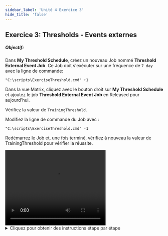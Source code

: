 ```yaml
---
sidebar_label: 'Unité 4 Exercice 3'
hide_title: 'false'
---
```


## Exercice 3: Thresholds - Events externes

##### Objectif: 

Dans **My Threshold Schedule**, créez un nouveau Job nommé **Threshold External Event Job**. Ce Job doit s'exécuter sur une fréquence de ```7 day``` avec la ligne de commande:

```
"C:\scripts\ExerciseThreshold.cmd" +1
```

Dans la vue Matrix, cliquez avec le bouton droit sur **My Threshold Schedule** et ajoutez le job **Threshold External Event Job** en Released pour aujourd'hui.

Vérifiez la valeur de ```TrainingThreshold```.

Modifiez la ligne de commande du Job avec :

```
"C:\scripts\ExerciseThreshold.cmd" -1
```

Redémarrez le Job et, une fois terminé, vérifiez à nouveau la valeur de TrainingThreshold pour vérifier la réussite.

<div>
<video width="320" height="240" controls>
  <source src="videobasic/U4E3.mp4" type="video/mp4"></source>
Your browser does not support the video tag.
</video>
</div>

<details>

<summary>Cliquez pour obtenir des instructions étape par étape</summary>

1. Ouvrez l'Enterprise Manager.
2. Sous la rubrique Administration, double-cliquez sur **Job Master**.
3. Sélectionnez **My Threshold Schedule** dans la liste déroulante Schedule.
4. Cliquez sur le bouton **Ajouter** dans la barre d'outils Job Master.
5. Ajoutez un nouveau Job nommé ```Threshold External Event Job```.
6. Configurez ce Job pour exécuter le script nommé ```ExerciseThreshold.cmd```, en passant ```+1``` en paramètre :
    * La ligne de commande doit être :
	```
	"C:\scripts\ExerciseThreshold.cmd" +1
	```
    * Le Job s'exécutera sur la machine ```SMATraining```.
    * Utilisez l'ID utilisateur ```SMATRAINING\SMAUSER```.
    * Ajoutez la fréquence ```Example-Mon-Sun-O``` au Job (reportez-vous à la définition du Job dans l'unité 1 pour obtenir de l'aide).
    * N'oubliez pas d'ajouter de la documentation.
7. Sous Administration, Double-cliquez sur **Thresholds**.
8. Sélectionnez **TrainingThreshold** dans la liste déroulante Selectionner Threshold.
9. Vérifiez la valeur. A ce moment, elle devrait être à ```0```.
10. Fermez l'onglet Thresholds.
11. Ouvrez l'une des vues Opérations (**Matrix** ou **Liste**).
12. Vérifiez si **My Threshold Schedule** est terminée (Completed).
    * S'il n'est pas terminé, annulez tous les Jobs.
    * Attendez que le Schedule soit **Completed**.
13. Cliquez avec le bouton droit de la souris sur **My Threshold Schedule> Maintenance> Ajouter Jobs**.
14. Cochez la case **Threshold External Event Job**, puis cliquez sur **Ajouter Job**.
15. Sélectionnez le bouton radio **Released** et cliquez sur **Oui**.
16. Cliquez sur **Fermer**.
17. Attendez que le Job soit : **Finished OK**
18. Sous Administration, Double-cliquez sur **Thresholds**.
19. Sélectionnez **TrainingThreshold** dans la liste déroulante Selectionner Threshold.
20. Vérifiez la valeur. A ce moment, ça devrait être une valeur de ```1```. Que s'est-il passé ?
    * Le Job s'est exécuté et a créé un fichier sous le dossier ```MSGIN```. Le fichier a envoyé l'event ```$THRESHOLD:SET,TrainingThreshold,+1``` en utilisant le compte OpCon ocadm et son mot de passe event (```opconxps```).
    * OpCon a reçu l'event et l'a traité. Il a mis à jour la valeur du Threshold : ```0 + 1 = 1```
21. Fermez l'onglet **Thresholds**.
22. Revenez à l'une de vos **vues d'opérations**.
23. Cliquez avec le bouton droit sur **Threshold External Event Job> Maintenance> Editer Daily Job**. 
24. Changez la **ligne de commande** comme ceci : ```"C:\scripts\ExerciseThreshold.cmd" -1```
25. Cliquez sur le bouton **Sauvegarder** dans la barre d'outils de Job Daily (ne pas enregistrer le Job dans le Job Master).
26. Fermez l'onglet Job Daily (**Threshold External Event Job**).
27. Cliquez avec le bouton droit sur le Job et sélectionnez **Restart**.
28. Attendez que le Job soit **Finished OK**.
29. Sous Administration, double-cliquez sur **Thresholds**.
30. Sélectionnez **TrainingThreshold** dans la liste déroulante Selectionner Threshold.
31. Vérifiez la valeur. A ce moment, il devrait être de retour sur ```0```. Que s'est-il passé ?
    * Le Job s'est exécuté et a créé un fichier sous le dossier ```MSGIN```. Le fichier a envoyé l'event ```$THRESHOLD:SET,TrainingThreshold,-1``` en utilisant le compte OpCon ```ocadm``` et son mot de passe event (```opconxps```).
    * OpCon a reçu l'event et l'a traité. Il a mis à jour la valeur du seuil : ```1 - 1 = 0```.
32. Fermez l'onglet **Thresholds**.

</details>
